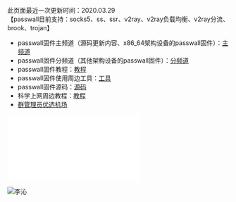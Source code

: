 此页面最近一次更新时间：2020.03.29        
【passwall目前支持：socks5、ss、ssr、v2ray、v2ray负载均衡、v2ray分流、brook、trojan】          
* passwall固件主频道（源码更新内容、x86_64架构设备的passwall固件）：[主频道](https://t.me/passwall)        
* passwall固件分频道（其他架构设备的passwall固件）：[分频道](./sub.md)             
* passwall固件教程：[教程](./tips.md)      
* passwall固件使用周边工具：[工具](https://passwallopenwrt.github.io/tool/)                
* passwall固件源码：[源码](./code.md)     
* 科学上网周边教程：[教程](./others.md)            
* [群管理员优选机场](./air.md)          
<iframe src="//player.bilibili.com/player.html?aid=83513036&bvid=BV18J411J7Gi&cid=142871173&page=1" scrolling="no" border="0" frameborder="no" framespacing="0" allowfullscreen="true"> </iframe>                  

![李沁](https://pic.downk.cc/item/5e7afe57504f4bcb04c29d5a.jpg)                    

    
        
        
